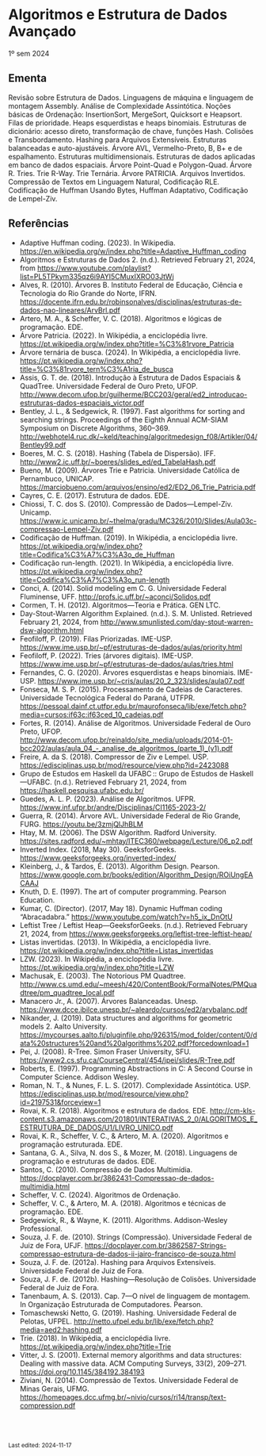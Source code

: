 # Algoritmos e Estrutura de Dados Avançado

1º sem 2024

## Ementa

Revisão sobre Estrutura de Dados. Linguagens de máquina e linguagem de montagem Assembly. Análise de Complexidade Assintótica. Noções básicas de Ordenação: InsertionSort, MergeSort, Quicksort e Heapsort. Filas de prioridade. Heaps esquerdistas e heaps binomiais. Estruturas de dicionário: acesso direto, transformação de chave, funções Hash. Colisões e Transbordamento. Hashing para Arquivos Extensíveis. Estruturas balanceadas e auto-ajustáveis. Árvore AVL, Vermelho-Preto, B, B+ e de espalhamento. Estruturas multidimensionais. Estruturas de dados aplicadas em banco de dados espaciais. Árvore Point-Quad e Polygon-Quad. Árvore R. Tries. Trie R-Way. Trie Ternária. Árvore PATRICIA. Arquivos Invertidos. Compressão de Textos em Linguagem Natural, Codificação RLE. Codificação de Huffman Usando Bytes, Huffman Adaptativo, Codificação de Lempel-Ziv.

## Referências

- Adaptive Huffman coding. (2023). In Wikipedia. https://en.wikipedia.org/w/index.php?title=Adaptive_Huffman_coding
- Algoritmos e Estruturas de Dados 2. (n.d.). Retrieved February 21, 2024, from https://www.youtube.com/playlist?list=PL5TPkym335qz6i9AYI5CMuxIXRO03JtWj
- Alves, R. (2010). Árvores B. Instituto Federal de Educação, Ciência e Tecnologia do Rio Grande do Norte, IFRN. https://docente.ifrn.edu.br/robinsonalves/disciplinas/estruturas-de-dados-nao-lineares/ArvBrl.pdf
- Artero, M. A., & Scheffer, V. C. (2018). Algoritmos e lógicas de programação. EDE.
- Árvore Patricia. (2022). In Wikipédia, a enciclopédia livre. https://pt.wikipedia.org/w/index.php?title=%C3%81rvore_Patricia
- Árvore ternária de busca. (2024). In Wikipédia, a enciclopédia livre. https://pt.wikipedia.org/w/index.php?title=%C3%81rvore_tern%C3%A1ria_de_busca
- Assis, G. T. de. (2018). Introdução à Estrutura de Dados Espaciais & QuadTree. Universidade Federal de Ouro Preto, UFOP. http://www.decom.ufop.br/guilherme/BCC203/geral/ed2_introducao-estruturas-dados-espaciais_victor.pdf
- Bentley, J. L., & Sedgewick, R. (1997). Fast algorithms for sorting and searching strings. Proceedings of the Eighth Annual ACM-SIAM Symposium on Discrete Algorithms, 360–369. http://webhotel4.ruc.dk/~keld/teaching/algoritmedesign_f08/Artikler/04/Bentley99.pdf
- Boeres, M. C. S. (2018). Hashing (Tabela de Dispersão). IFF. http://www2.ic.uff.br/~boeres/slides_ed/ed_TabelaHash.pdf
- Bueno, M. (2009). Árvores Trie e Patricia. Universidade Católica de Pernambuco, UNICAP. https://marciobueno.com/arquivos/ensino/ed2/ED2_06_Trie_Patricia.pdf
- Cayres, C. E. (2017). Estrutura de dados. EDE.
- Chiossi, T. C. dos S. (2010). Compressão de Dados—Lempel-Ziv. Unicamp. https://www.ic.unicamp.br/~thelma/gradu/MC326/2010/Slides/Aula03c-compressao-Lempel-Ziv.pdf
- Codificação de Huffman. (2019). In Wikipédia, a enciclopédia livre. https://pt.wikipedia.org/w/index.php?title=Codifica%C3%A7%C3%A3o_de_Huffman
- Codificação run-length. (2021). In Wikipédia, a enciclopédia livre. https://pt.wikipedia.org/w/index.php?title=Codifica%C3%A7%C3%A3o_run-length
- Conci, A. (2014). Solid modeling em C. G. Universidade Federal Fluminense, UFF. http://profs.ic.uff.br/~aconci/Solidos.pdf
- Cormen, T. H. (2012). Algoritmos—Teoria e Prática. GEN LTC.
- Day-Stout-Warren Algorithm Explained. (n.d.). S. M. Unlisted. Retrieved February 21, 2024, from http://www.smunlisted.com/day-stout-warren-dsw-algorithm.html
- Feofiloff, P. (2019). Filas Priorizadas. IME-USP. https://www.ime.usp.br/~pf/estruturas-de-dados/aulas/priority.html
- Feofiloff, P. (2022). Tries (árvores digitais). IME-USP. https://www.ime.usp.br/~pf/estruturas-de-dados/aulas/tries.html
- Fernandes, C. G. (2020). Árvores esquerdistas e heaps binomiais. IME-USP. https://www.ime.usp.br/~cris/aulas/20_2_323/slides/aula07.pdf
- Fonseca, M. S. P. (2015). Processamento de Cadeias de Caracteres. Universidade Tecnológica Federal do Paraná, UTFPR. https://pessoal.dainf.ct.utfpr.edu.br/maurofonseca/lib/exe/fetch.php?media=cursos:if63c:if63ced_10_cadeias.pdf
- Fortes, R. (2014). Análise de Algoritmos. Universidade Federal de Ouro Preto, UFOP. http://www.decom.ufop.br/reinaldo/site_media/uploads/2014-01-bcc202/aulas/aula_04_-_analise_de_algoritmos_(parte_1)_(v1).pdf
- Freire, A. da S. (2018). Compressor de Ziv e Lempel. USP. https://edisciplinas.usp.br/mod/resource/view.php?id=2423088
- Grupo de Estudos em Haskell da UFABC :: Grupo de Estudos de Haskell—UFABC. (n.d.). Retrieved February 21, 2024, from https://haskell.pesquisa.ufabc.edu.br/
- Guedes, A. L. P. (2023). Análise de Algoritmos. UFPR. https://www.inf.ufpr.br/andre/Disciplinas/CI1165-2023-2/
- Guerra, R. (2014). Árvore AVL. Universidade Federal de Rio Grande, FURG. https://youtu.be/3zmjQlJhBLM
- Htay, M. M. (2006). The DSW Algorithm. Radford University. https://sites.radford.edu/~mhtay/ITEC360/webpage/Lecture/06_p2.pdf
- Inverted Index. (2018, May 30). GeeksforGeeks. https://www.geeksforgeeks.org/inverted-index/
- Kleinberg, J., & Tardos, É. (2013). Algorithm Design. Pearson. https://www.google.com.br/books/edition/Algorithm_Design/ROiUngEACAAJ
- Knuth, D. E. (1997). The art of computer programming. Pearson Education.
- Kumar, C. (Director). (2017, May 18). Dynamic Huffman coding “Abracadabra.” https://www.youtube.com/watch?v=h5_ix_DnOtU
- Leftist Tree / Leftist Heap—GeeksforGeeks. (n.d.). Retrieved February 21, 2024, from https://www.geeksforgeeks.org/leftist-tree-leftist-heap/
- Listas invertidas. (2013). In Wikipédia, a enciclopédia livre. https://pt.wikipedia.org/w/index.php?title=Listas_invertidas
- LZW. (2023). In Wikipédia, a enciclopédia livre. https://pt.wikipedia.org/w/index.php?title=LZW
- Machusak, E. (2003). The Notorious PM Quadtree. http://www.cs.umd.edu/~meesh/420/ContentBook/FormalNotes/PMQuadtree/pm_quadtree_local.pdf
- Manacero  Jr., A. (2007). Árvores Balanceadas. Unesp. https://www.dcce.ibilce.unesp.br/~aleardo/cursos/ed2/arvbalanc.pdf
- Nikander, J. (2019). Data structures and algorithms for geometric models 2. Aalto University. https://mycourses.aalto.fi/pluginfile.php/926315/mod_folder/content/0/data%20structures%20and%20algorithms%202.pdf?forcedownload=1
- Pei, J. (2008). R-Tree. Simon Fraser University, SFU. https://www2.cs.sfu.ca/CourseCentral/454/jpei/slides/R-Tree.pdf
- Roberts, E. (1997). Programming Abstractions in C: A Second Course in Computer Science. Addison Wesley.
- Roman, N. T., & Nunes, F. L. S. (2017). Complexidade Assintótica. USP. https://edisciplinas.usp.br/mod/resource/view.php?id=2197531&forceview=1
- Rovai, K. R. (2018). Algoritmos e estrutura de dados. EDE. http://cm-kls-content.s3.amazonaws.com/201801/INTERATIVAS_2_0/ALGORITMOS_E_ESTRUTURA_DE_DADOS/U1/LIVRO_UNICO.pdf
- Rovai, K. R., Scheffer, V. C., & Artero, M. A. (2020). Algoritmos e programação estruturada. EDE.
- Santana, G. A., Silva, N. dos S., & Mozer, M. (2018). Linguagens de programação e estruturas de dados. EDE.
- Santos, C. (2010). Compressão de Dados Multimídia. https://docplayer.com.br/3862431-Compressao-de-dados-multimidia.html
- Scheffer, V. C. (2024). Algoritmos de Ordenação.
- Scheffer, V. C., & Artero, M. A. (2018). Algoritmos e técnicas de programação. EDE.
- Sedgewick, R., & Wayne, K. (2011). Algorithms. Addison-Wesley Professional.
- Souza, J. F. de. (2010). Strings (Compressão). Universidade Federal de Juiz de Fora, UFJF. https://docplayer.com.br/3862587-Strings-compressao-estrutura-de-dados-ii-jairo-francisco-de-souza.html
- Souza, J. F. de. (2012a). Hashing para Arquivos Extensíveis. Universidade Federal de Juiz de Fora.
- Souza, J. F. de. (2012b). Hashing—Resolução de Colisões. Universidade Federal de Juiz de Fora.
- Tanenbaum, A. S. (2013). Cap. 7—O nível de linguagem de montagem. In Organização Estruturada de Computadores. Pearson.
- Tomaschewski Netto, G. (2019). Hashing. Universidade Federal de Pelotas, UFPEL. http://netto.ufpel.edu.br/lib/exe/fetch.php?media=aed2:hashing.pdf
- Trie. (2018). In Wikipédia, a enciclopédia livre. https://pt.wikipedia.org/w/index.php?title=Trie
- Vitter, J. S. (2001). External memory algorithms and data structures: Dealing with massive data. ACM Computing Surveys, 33(2), 209–271. https://doi.org/10.1145/384192.384193
- Ziviani, N. (2014). Compressão de Textos. Universidade Federal de Minas Gerais, UFMG. https://homepages.dcc.ufmg.br/~nivio/cursos/ri14/transp/text-compression.pdf


<br><br><br><small>Last edited: 2024-11-17</small>
